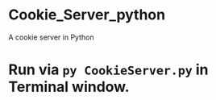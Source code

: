 # Cookie_Server_python
A cookie server in Python


# Run via ``py CookieServer.py`` in Terminal window.
